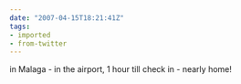 ```yaml
---
date: "2007-04-15T18:21:41Z"
tags:
- imported
- from-twitter
---
```

in Malaga - in the airport, 1 hour till check in - nearly home\!

